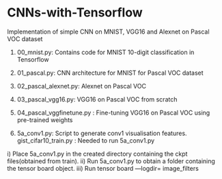 # CNNs-with-Tensorflow
Implementation of simple CNN on MNIST, VGG16 and Alexnet on Pascal VOC dataset

1) 00_mnist.py: Contains code for MNIST 10-digit classification in Tensorflow

2) 01_pascal.py: CNN architecture for MNIST for Pascal VOC dataset

3) 02_pascal_alexnet.py: Alexnet on Pascal VOC

4) 03_pascal_vgg16.py: VGG16 on Pascal VOC from scratch

5) 04_pascal_vggfinetune.py : Fine-tuning VGG16 on Pascal VOC using pre-trained weights

6) 5a_conv1.py: Script to generate conv1 visualisation features. 
	gist_cifar10_train.py : Needed to run 5a_conv1.py

i) Place 5a_conv1.py in the created directory containing the ckpt files(obtained from train).
ii) Run 5a_conv1.py to obtain a folder containing the tensor board object.
iii) Run tensor board —logdir= image_filters
